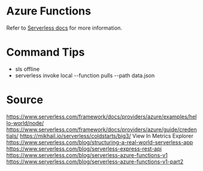 # Azure Functions
Refer to [Serverless docs](https://serverless.com/framework/docs/providers/azure/guide/intro/) for more information.

# Command Tips
- sls offline
- serverless invoke local --function pulls --path data.json



# Source
https://www.serverless.com/framework/docs/providers/azure/examples/hello-world/node/
https://www.serverless.com/framework/docs/providers/azure/guide/credentials/
https://mikhail.io/serverless/coldstarts/big3/
View In Metrics Explorer
https://www.serverless.com/blog/structuring-a-real-world-serverless-app
https://www.serverless.com/blog/serverless-express-rest-api
https://www.serverless.com/blog/serverless-azure-functions-v1
https://www.serverless.com/blog/serverless-azure-functions-v1-part2